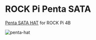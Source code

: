 # ROCK Pi Penta SATA

[Penta SATA HAT](<https://wiki.radxa.com/Penta_SATA_HAT>) for ROCK Pi 4B

![penta-hat](https://cos.setf.me/assets/images/penta-sata-hat.png)
